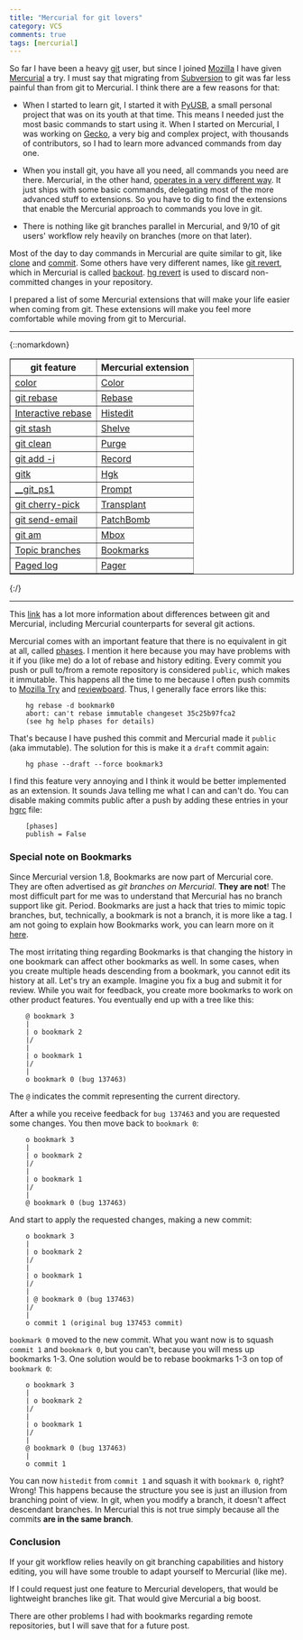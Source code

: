 ```yaml
---
title: "Mercurial for git lovers"
category: VCS
comments: true
tags: [mercurial]
---
```


So far I have been a heavy [git](http://git-scm.com/) user, but since I joined
[Mozilla](http://www.mozilla.org) I have given
[Mercurial](http://mercurial.selenic.com/) a try. I must
say that migrating from [Subversion](https://subversion.apache.org/) to git
was far less painful than from git to Mercurial. I think there are a few
reasons for that:

* When I started to learn git, I started it with
[PyUSB](http://walac.github.io/pyusb), a small personal project that was on its
youth at that time. This means I needed just the most basic commands to start
using it. When I started on Mercurial, I was working on
[Gecko](https://developer.mozilla.org/en-US/docs/Mozilla/Gecko), a very big and
complex project, with thousands of contributors, so I had to learn
more advanced commands from day one.

* When you install git, you have all you need, all commands you need are there.
Mercurial, in the other hand,
[operates in a very different way](http://gregoryszorc.com/blog/2013/05/12/thoughts-on-mercurial-%28and-git%29/).
It just ships with some basic commands, delegating most of the more advanced
stuff to extensions. So you have to dig to find the extensions that enable the
Mercurial approach to commands you love in git.

* There is nothing like git branches parallel in Mercurial, and 9/10 of git users'
workflow rely heavily on branches (more on that later).

Most of the day to day commands in Mercurial are quite similar to git, like
[clone](http://selenic.com/hg/help/clone) and
[commit](http://selenic.com/hg/help/commit). Some others have very different names,
like [git revert](http://git-scm.com/docs/git-revert), which in Mercurial
is called [backout](http://mercurial.selenic.com/wiki/Backout).
[hg revert](http://selenic.com/hg/help/revert) is used to discard non-committed
changes in your repository.

I prepared a list of some Mercurial extensions that will make your life easier
when coming from git. These extensions will make you feel more comfortable
while moving from git to Mercurial.

--------------------------------------------------------------------------------------------------
{::nomarkdown}<div><table border=1 cellpadding=3>
    <tr>
        <th>git feature</th>
        <th>Mercurial extension</th>
    </tr>
    <tr>
        <td><a href="http://git-scm.com/book/en/v2/Customizing-Git-Git-Configuration#Colors-in-Git">color</a>          </td>
        <td> <a href="http://mercurial.selenic.com/wiki/ColorExtension">Color</a></td>
    </tr>
    <tr>
        <td><a href="http://git-scm.com/docs/git-rebase">git rebase</a>                                                </td>
        <td> <a href="http://mercurial.selenic.com/wiki/RebaseExtension">Rebase</a></td>
    </tr>
    <tr>
        <td><a href="https://www.atlassian.com/git/tutorials/rewriting-history/git-rebase-i">Interactive rebase</a>    </td>
        <td> <a href="http://mercurial.selenic.com/wiki/HisteditExtension">Histedit</a></td>
    </tr>
    <tr>
        <td><a href="http://git-scm.com/docs/git-stash">git stash</a>                                                  </td>
        <td> <a href="http://mercurial.selenic.com/wiki/ShelveExtension">Shelve</a></td>
    </tr>
    <tr>
        <td><a href="http://git-scm.com/docs/git-clean">git clean</a>                                                  </td>
        <td> <a href="http://mercurial.selenic.com/wiki/PurgeExtension">Purge</a></td>
    </tr>
    <tr>
        <td><a href="https://www.kernel.org/pub/software/scm/git/docs/git-add.html">git add -i</a>                     </td>
        <td> <a href="http://mercurial.selenic.com/wiki/RecordExtension">Record</a></td>
    </tr>
    <tr>
        <td><a href="http://git-scm.com/docs/gitk">gitk</a>                                                            </td>
        <td> <a href="http://mercurial.selenic.com/wiki/HgkExtension">Hgk</a></td>
    </tr>
    <tr>
        <td><a href="http://fedoraproject.org/wiki/Git_quick_reference#Display_current_branch_in_bash">__git_ps1</a> </td>
        <td> <a href="http://mercurial.selenic.com/wiki/PromptExtension">Prompt</a></td>
    </tr>
    <tr>
        <td><a href="http://git-scm.com/docs/git-cherry-pick">git cherry-pick</a>                                      </td>
        <td> <a href="http://mercurial.selenic.com/wiki/TransplantExtension">Transplant</a></td>
    </tr>
    <tr>
        <td><a href="http://git-scm.com/docs/git-send-email">git send-email</a>                                        </td>
        <td> <a href="http://mercurial.selenic.com/wiki/PatchbombExtension">PatchBomb</a></td>
    </tr>
    <tr>
        <td><a href="http://git-scm.com/docs/git-am">git am</a>                                                        </td>
        <td> <a href="http://mercurial.selenic.com/wiki/MboxExtension">Mbox</a></td>
    </tr>
    <tr>
        <td><a href="http://fiji.sc/Git_topic_branches">Topic branches</a>                                             </td>
        <td> <a href="http://mercurial.selenic.com/wiki/BookmarksExtension">Bookmarks</a></td>
    </tr>
    <tr>
        <td><a href="http://git-scm.com/docs/git-log">Paged log</a>                                                    </td>
        <td> <a href="http://mercurial.selenic.com/wiki/PagerExtension">Pager</a></td>
    </tr>
</table></div>{:/}

--------------------------------------------------------------------------------------------------

This [link](http://mercurial.selenic.com/wiki/GitConcepts) has a lot more
information about differences between git and Mercurial, including Mercurial
counterparts for several git actions.

Mercurial comes with an important feature that there is no equivalent
in git at all, called [phases](http://mercurial.selenic.com/wiki/Phases).
I mention it here because you may have problems with it if you (like me)
do a lot of rebase and history editing. Every commit you push or pull
to/from a remote repository is considered `public`, which makes it
immutable. This happens all the time to me because I often push commits to
[Mozilla Try](https://wiki.mozilla.org/ReleaseEngineering/TryServer)
and [reviewboard](https://reviewboard.mozilla.org). Thus, I generally
face errors like this:

```
    hg rebase -d bookmark0
    abort: can't rebase immutable changeset 35c25b97fca2
    (see hg help phases for details)
```

That's because I have pushed this commit and Mercurial made it
`public` (aka immutable). The solution for this is make it
a `draft` commit again:

```
    hg phase --draft --force bookmark3
```

I find this feature very annoying and I think it would be better
implemented as an extension. It sounds Java telling me what I
can and can't do. You can disable making commits public after
a push by adding these entries in your
[hgrc](http://www.selenic.com/mercurial/hgrc.5.html) file:

```
    [phases]
    publish = False
```

### Special note on Bookmarks

Since Mercurial version 1.8, Bookmarks are now part of Mercurial core. They are
often advertised as *git branches on Mercurial*. **They are not**! The most
difficult part for me was to understand that Mercurial has no branch
support like git. Period. Bookmarks are just a hack that tries
to mimic topic branches, but, technically, a bookmark is not a branch, it is
more like a tag. I am not going to explain how Bookmarks work, you can learn more
on it [here](http://mercurial.aragost.com/kick-start/en/bookmarks/).

The most irritating thing regarding Bookmarks is that changing the history in
one bookmark can affect other bookmarks as well. In some cases, when you
create multiple heads descending from a bookmark, you cannot edit its
history at all. Let's try an example. Imagine you fix a bug and submit it
for review. While you wait for feedback, you create more bookmarks to work
on other product features. You eventually end up with a tree like this:

```
    @ bookmark 3
    |
    | o bookmark 2
    |/
    |
    | o bookmark 1
    |/
    |
    o bookmark 0 (bug 137463)
```

The `@` indicates the commit representing the current directory.

After a while you receive feedback for `bug 137463` and you are requested
some changes. You then move back to `bookmark 0`:

```
    o bookmark 3
    |
    | o bookmark 2
    |/
    |
    | o bookmark 1
    |/
    |
    @ bookmark 0 (bug 137463)
```

And start to apply the requested changes, making a new commit:

```
    o bookmark 3
    |
    | o bookmark 2
    |/
    |
    | o bookmark 1
    |/
    |
    | @ bookmark 0 (bug 137463)
    |/
    |
    o commit 1 (original bug 137453 commit)
```

`bookmark 0` moved to the new commit.
What you want now is to squash `commit 1` and `bookmark 0`, but you can't,
because you will mess up bookmarks 1-3. One solution would be to rebase
bookmarks 1-3 on top of `bookmark 0`:

```
    o bookmark 3
    |
    | o bookmark 2
    |/
    |
    | o bookmark 1
    |/
    |
    @ bookmark 0 (bug 137463)
    |
    o commit 1
```

You can now `histedit` from `commit 1` and squash it with `bookmark 0`, right?
Wrong! This happens because the structure you see is just an illusion from
branching point of view. In git, when you modify a branch, it doesn't affect
descendant branches. In Mercurial this is not true simply because all the commits
**are in the same branch**.

### Conclusion

If your git workflow relies heavily on git branching capabilities and history
editing, you will have some trouble to adapt yourself to Mercurial (like me).

If I could request just one feature to Mercurial developers, that would be
lightweight branches like git. That would give Mercurial a big boost.

There are other problems I had with bookmarks regarding remote repositories,
but I will save that for a future post.
